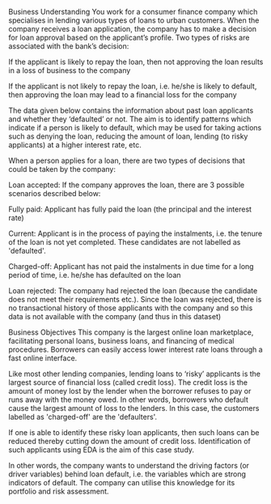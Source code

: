 Business Understanding
You work for a consumer finance company which specialises in lending various types of loans to urban customers. When the company receives a loan application, the company has to make a decision for loan approval based on the applicant’s profile. Two types of risks are associated with the bank’s decision:

If the applicant is likely to repay the loan, then not approving the loan results in a loss of business to the company

If the applicant is not likely to repay the loan, i.e. he/she is likely to default, then approving the loan may lead to a financial loss for the company

 

The data given below contains the information about past loan applicants and whether they ‘defaulted’ or not. The aim is to identify patterns which indicate if a person is likely to default, which may be used for taking actions such as denying the loan, reducing the amount of loan, lending (to risky applicants) at a higher interest rate, etc.

When a person applies for a loan, there are two types of decisions that could be taken by the company:

Loan accepted: If the company approves the loan, there are 3 possible scenarios described below:

Fully paid: Applicant has fully paid the loan (the principal and the interest rate)

Current: Applicant is in the process of paying the instalments, i.e. the tenure of the loan is not yet completed. These candidates are not labelled as 'defaulted'.

Charged-off: Applicant has not paid the instalments in due time for a long period of time, i.e. he/she has defaulted on the loan 

Loan rejected: The company had rejected the loan (because the candidate does not meet their requirements etc.). Since the loan was rejected, there is no transactional history of those applicants with the company and so this data is not available with the company (and thus in this dataset)
 

Business Objectives
This company is the largest online loan marketplace, facilitating personal loans, business loans, and financing of medical procedures. Borrowers can easily access lower interest rate loans through a fast online interface. 

 

Like most other lending companies, lending loans to ‘risky’ applicants is the largest source of financial loss (called credit loss). The credit loss is the amount of money lost by the lender when the borrower refuses to pay or runs away with the money owed. In other words, borrowers who default cause the largest amount of loss to the lenders. In this case, the customers labelled as 'charged-off' are the 'defaulters'. 

 

If one is able to identify these risky loan applicants, then such loans can be reduced thereby cutting down the amount of credit loss. Identification of such applicants using EDA is the aim of this case study.

 

In other words, the company wants to understand the driving factors (or driver variables) behind loan default, i.e. the variables which are strong indicators of default.  The company can utilise this knowledge for its portfolio and risk assessment. 

